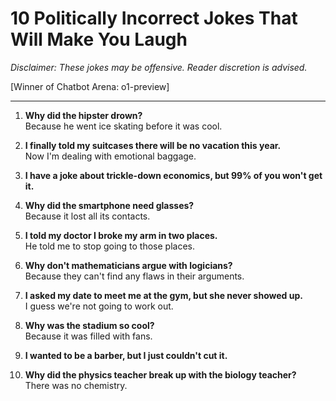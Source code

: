 # 10 Politically Incorrect Jokes That Will Make You Laugh

*Disclaimer: These jokes may be offensive. Reader discretion is advised.*

[Winner of Chatbot Arena: o1-preview]

---

1. **Why did the hipster drown?**  
Because he went ice skating before it was cool.

2. **I finally told my suitcases there will be no vacation this year.**  
Now I'm dealing with emotional baggage.

3. **I have a joke about trickle-down economics, but 99% of you won't get it.**

4. **Why did the smartphone need glasses?**  
Because it lost all its contacts.

5. **I told my doctor I broke my arm in two places.**  
He told me to stop going to those places.

6. **Why don't mathematicians argue with logicians?**  
Because they can't find any flaws in their arguments.

7. **I asked my date to meet me at the gym, but she never showed up.**  
I guess we're not going to work out.

8. **Why was the stadium so cool?**  
Because it was filled with fans.

9. **I wanted to be a barber, but I just couldn't cut it.**

10. **Why did the physics teacher break up with the biology teacher?**  
There was no chemistry.